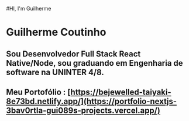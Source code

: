#HI, I'm Guilherme 
# Guilherme Coutinho

## Sou Desenvolvedor Full Stack React Native/Node, sou graduando em Engenharia de software na UNINTER 4/8.
## Meu Portofólio : [https://bejewelled-taiyaki-8e73bd.netlify.app/](https://portfolio-nextjs-3bav0rtla-gui089s-projects.vercel.app/)
